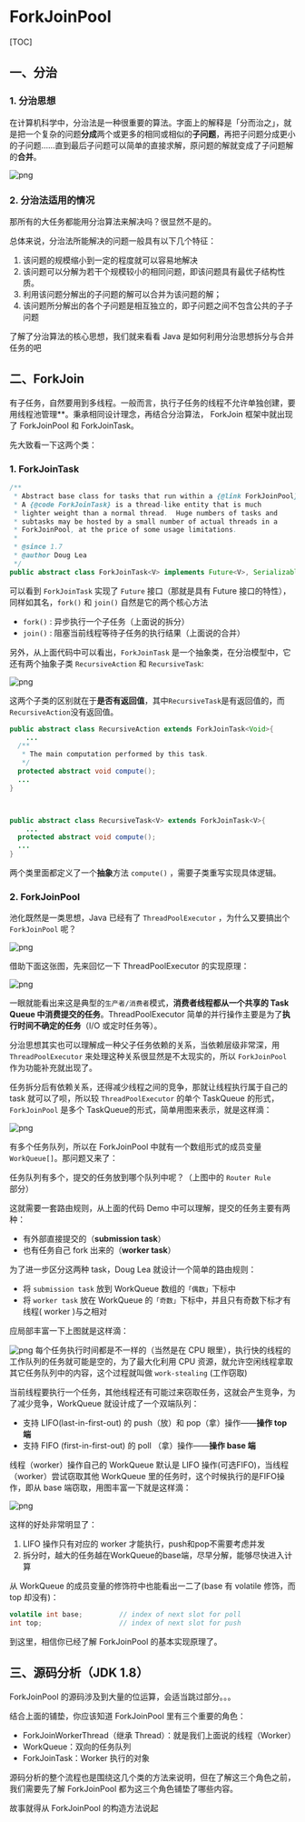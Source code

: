 # ForkJoinPool

[TOC]

## 一、分治

### 1. 分治思想

在计算机科学中，分治法是一种很重要的算法。字面上的解释是「分而治之」，就是把一个复杂的问题**分成**两个或更多的相同或相似的**子问题**，再把子问题分成更小的子问题……直到最后子问题可以简单的直接求解，原问题的解就变成了子问题解的**合并**。

![png](images/分治思想示意图.png)

### 2. 分治法适用的情况

那所有的大任务都能用分治算法来解决吗？很显然不是的。

总体来说，分治法所能解决的问题一般具有以下几个特征：

1. 该问题的规模缩小到一定的程度就可以容易地解决
2. 该问题可以分解为若干个规模较小的相同问题，即该问题具有最优子结构性质。
3. 利用该问题分解出的子问题的解可以合并为该问题的解；
4. 该问题所分解出的各个子问题是相互独立的，即子问题之间不包含公共的子子问题

了解了分治算法的核心思想，我们就来看看 Java 是如何利用分治思想拆分与合并任务的吧



## 二、ForkJoin

有子任务，自然要用到多线程。一般而言，执行子任务的线程不允许单独创建，要用线程池管理**。秉承相同设计理念，再结合分治算法， ForkJoin 框架中就出现了 ForkJoinPool 和 ForkJoinTask。

先大致看一下这两个类：

### 1. ForkJoinTask

```java
/**
 * Abstract base class for tasks that run within a {@link ForkJoinPool}.
 * A {@code ForkJoinTask} is a thread-like entity that is much
 * lighter weight than a normal thread.  Huge numbers of tasks and
 * subtasks may be hosted by a small number of actual threads in a
 * ForkJoinPool, at the price of some usage limitations.
 *
 * @since 1.7
 * @author Doug Lea
 */
public abstract class ForkJoinTask<V> implements Future<V>, Serializable
```

可以看到 `ForkJoinTask` 实现了 `Future` 接口（那就是具有 Future 接口的特性），同样如其名，`fork()` 和 `join()` 自然是它的两个核心方法

- `fork()` : 异步执行一个子任务（上面说的拆分）
- `join()` : 阻塞当前线程等待子任务的执行结果（上面说的合并）

另外，从上面代码中可以看出，`ForkJoinTask` 是一个抽象类，在分治模型中，它还有两个抽象子类 `RecursiveAction` 和 `RecursiveTask`:

![png](images/ForkJoinTask继承图.png)

这两个子类的区别就在于**是否有返回值**，其中`RecursiveTask`是有返回值的，而`RecursiveAction`没有返回值。

```java
public abstract class RecursiveAction extends ForkJoinTask<Void>{
	...
  /**
   * The main computation performed by this task.
   */
  protected abstract void compute();
  ...
}



public abstract class RecursiveTask<V> extends ForkJoinTask<V>{
	...
  protected abstract void compute();
  ...
}
```

两个类里面都定义了一个**抽象**方法 `compute()` ，需要子类重写实现具体逻辑。

### 2. ForkJoinPool

池化既然是一类思想，Java 已经有了 `ThreadPoolExecutor` ，为什么又要搞出个 `ForkJoinPool` 呢？

![png](images/Executor子类继承图.png)

借助下面这张图，先来回忆一下 ThreadPoolExecutor 的实现原理：

![png](images/ThreadPoolExecutor模式示意图.png)

一眼就能看出来这是典型的`生产者/消费者`模式，**消费者线程都从一个共享的 Task Queue 中消费提交的任务**。ThreadPoolExecutor 简单的并行操作主要是为了**执行时间不确定的任务**（I/O 或定时任务等）。

分治思想其实也可以理解成一种父子任务依赖的关系，当依赖层级非常深，用 `ThreadPoolExecutor` 来处理这种关系很显然是不太现实的，所以 `ForkJoinPool` 作为功能补充就出现了。

任务拆分后有依赖关系，还得减少线程之间的竞争，那就让线程执行属于自己的 task 就可以了呗，所以较 `ThreadPoolExecutor` 的单个 TaskQueue 的形式，`ForkJoinPool` 是多个 TaskQueue的形式，简单用图来表示，就是这样滴：

![png](images/ForkJoinPool模式示意图.png)

有多个任务队列，所以在 ForkJoinPool 中就有一个数组形式的成员变量 `WorkQueue[]`。那问题又来了：

任务队列有多个，提交的任务放到哪个队列中呢？（上图中的 `Router Rule` 部分）

这就需要一套路由规则，从上面的代码 Demo 中可以理解，提交的任务主要有两种：

- 有外部直接提交的（**submission task**）
- 也有任务自己 fork 出来的（**worker task**）

为了进一步区分这两种 task，Doug Lea 就设计一个简单的路由规则：

- 将  `submission task` 放到 WorkQueue 数组的`「偶数」`下标中
- 将 `worker task` 放在 WorkQueue 的`「奇数」`下标中，并且只有奇数下标才有线程( worker )与之相对

应局部丰富一下上图就是这样滴：

![png](images/ForkJoinPool模式示意图2.png)
每个任务执行时间都是不一样的（当然是在 CPU 眼里），执行快的线程的工作队列的任务就可能是空的，为了最大化利用 CPU 资源，就允许空闲线程拿取其它任务队列中的内容，这个过程就叫做 `work-stealing` (工作窃取)

当前线程要执行一个任务，其他线程还有可能过来窃取任务，这就会产生竞争，为了减少竞争，WorkQueue 就设计成了一个双端队列：

- 支持 LIFO(last-in-first-out) 的 push（放）和 pop（拿）操作——**操作 top 端**
- 支持 FIFO (first-in-first-out) 的 poll （拿）操作——**操作 base 端**

线程（worker）操作自己的 WorkQueue 默认是 LIFO 操作(可选FIFO)，当线程（worker）尝试窃取其他 WorkQueue 里的任务时，这个时候执行的是FIFO操作，即从 base 端窃取，用图丰富一下就是这样滴：

![png](images/ForkJoinPool模式示意图3.png)

这样的好处非常明显了：

1. LIFO 操作只有对应的 worker 才能执行，push和pop不需要考虑并发
2. 拆分时，越大的任务越在WorkQueue的base端，尽早分解，能够尽快进入计算

从 WorkQueue 的成员变量的修饰符中也能看出一二了(base 有 volatile 修饰，而 top 却没有)：

```java
volatile int base;         // index of next slot for poll
int top;                   // index of next slot for push
```

到这里，相信你已经了解 ForkJoinPool 的基本实现原理了。



## 三、源码分析（JDK 1.8）

ForkJoinPool 的源码涉及到大量的位运算，会适当跳过部分。。。

结合上面的铺垫，你应该知道 ForkJoinPool 里有三个重要的角色：

- ForkJoinWorkerThread（继承 Thread）：就是我们上面说的线程（Worker）
- WorkQueue：双向的任务队列
- ForkJoinTask：Worker 执行的对象

源码分析的整个流程也是围绕这几个类的方法来说明，但在了解这三个角色之前，我们需要先了解 ForkJoinPool 都为这三个角色铺垫了哪些内容。

故事就得从 ForkJoinPool 的构造方法说起

